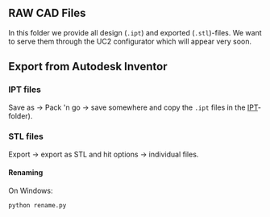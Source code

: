 ## RAW CAD Files

In this folder we provide all design (```.ipt```) and exported (```.stl```)-files. We want to serve them through the UC2 configurator which will appear very soon. 

## Export from Autodesk Inventor

### IPT files

Save as -> Pack 'n go -> save somewhere and copy the ```.ipt``` files in the [IPT](.\IPT)-folder).

### STL files

Export -> export as STL and hit options -> individual files. 

#### Renaming
On Windows:
```
python rename.py
```
